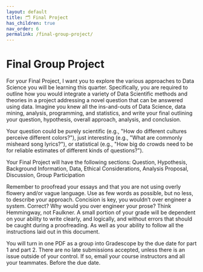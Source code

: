 ```yaml
---
layout: default
title: 🗂️ Final Project
has_children: true
nav_order: 6
permalink: /final-group-project/
---
```


# Final Group Project

For your Final Project, I want you to explore the various approaches to Data Science you will be learning this quarter. Specifically, you are required to outline how you would integrate a variety of Data Scientific methods and theories in a project addressing a novel question that can be answered using data. Imagine you knew all the ins-and-outs of Data Science, data mining, analysis, programming, and statistics, and write your final outlining your question, hypothesis, overall approach, analysis, and conclusion.

Your question could be purely scientific (e.g., "How do different cultures perceive different colors?"), just interesting (e.g., "What are commonly misheard song lyrics?"), or statistical (e.g., "How big do crowds need to be for reliable estimates of different kinds of questions?").

Your Final Project will have the following sections: Question, Hypothesis, Background Information, Data, Ethical Considerations, Analysis Proposal, Discussion, Group Participation

Remember to proofread your essays and that you are not using overly flowery and/or vague language. Use as few words as possible, but no less, to describe your approach. Concision is key, you wouldn’t over engineer a system. Correct? Why would you over engineer your prose? Think Hemmingway, not Faulkner. A small portion of your grade will be dependent on your ability to write clearly, and logically, and without errors that should be caught during a proofreading. As well as your ability to follow all the instructions laid out in this document.

You will turn in one PDF as a group into Gradescope by the due date for part 1 and part 2. There are no late submissions accepted, unless there is an issue outside of your control. If so, email your course instructors and all your teammates. Before the due date.
